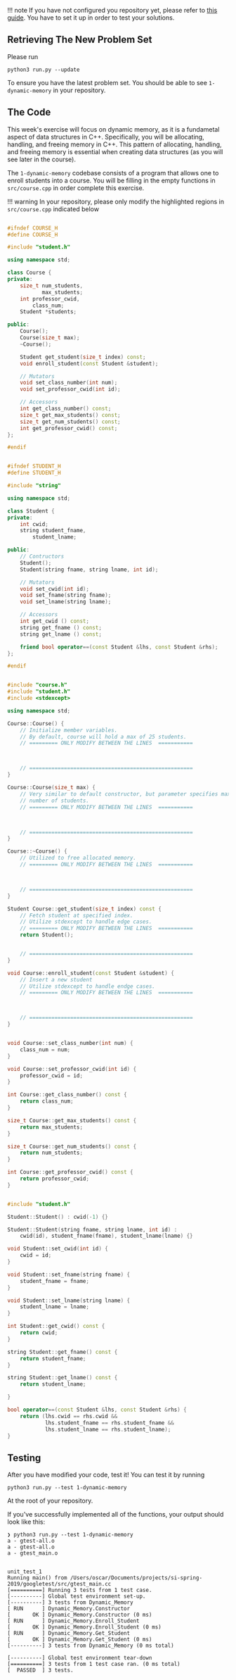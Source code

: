 
!!! note
    If you have not configured you repository yet, please refer to [this guide](https://moredatastructures.com/set-up/). You have to set it up in order to test your solutions.

## Retrieving The New Problem Set

Please run

```
python3 run.py --update
```

To ensure you have the latest problem set. You should be able to see `1-dynamic-memory` in your repository.

## The Code

This week's exercise will focus on dynamic memory, as it is a fundametal aspect of data structures in C++. Specifically, you will be allocating, handling, and freeing memory in C++. This pattern of allocating, handling, and freeing memory is essential when creating data structures (as you will see later in the course).

The `1-dynamic-memory` codebase consists of a program that allows one to enroll students into a course. You will be filling in the empty functions in `src/course.cpp` in order complete this exercise.

!!! warning
    In your repository, please only modify the highlighted regions in `src/course.cpp` indicated below

``` C++ tab="include/course.h"

#ifndef COURSE_H
#define COURSE_H

#include "student.h"

using namespace std;

class Course {
private:
    size_t num_students,
           max_students;
    int professor_cwid,
        class_num;
    Student *students;

public:
    Course();
    Course(size_t max);
    ~Course();

    Student get_student(size_t index) const;
    void enroll_student(const Student &student);

    // Mutators
    void set_class_number(int num);
    void set_professor_cwid(int id);

    // Accessors
    int get_class_number() const;
    size_t get_max_students() const;
    size_t get_num_students() const;
    int get_professor_cwid() const;
};

#endif
```

``` C++ tab="include/student.h"

#ifndef STUDENT_H
#define STUDENT_H

#include "string"

using namespace std;

class Student {
private:
    int cwid;
    string student_fname,
        student_lname;

public:
    // Contructors
    Student();
    Student(string fname, string lname, int id);

    // Mutators
    void set_cwid(int id);
    void set_fname(string fname);
    void set_lname(string lname);

    // Accessors
    int get_cwid () const;
    string get_fname () const;
    string get_lname () const;

    friend bool operator==(const Student &lhs, const Student &rhs);
};

#endif
```

``` C++ tab="src/course.cpp" hl_lines="11 12 13 21 22 23 30 31 32 40 41 42 50 51 52"

#include "course.h"
#include "student.h"
#include <stdexcept>

using namespace std;

Course::Course() {
    // Initialize member variables.
    // By default, course will hold a max of 25 students.
    // ========= ONLY MODIFY BETWEEN THE LINES  ===========



    // ====================================================
}

Course::Course(size_t max) {
    // Very similar to default constructor, but parameter specifies max
    // number of students.
    // ========= ONLY MODIFY BETWEEN THE LINES  ===========



    // ====================================================
}

Course::~Course() {
    // Utilized to free allocated memory.
    // ========= ONLY MODIFY BETWEEN THE LINES  ===========



    // ====================================================
}

Student Course::get_student(size_t index) const {
    // Fetch student at specified index.
    // Utilize stdexcept to handle edge cases.
    // ========= ONLY MODIFY BETWEEN THE LINES  ===========
    return Student();


    // ====================================================
}

void Course::enroll_student(const Student &student) {
    // Insert a new student
    // Utilize stdexcept to handle endge cases.
    // ========= ONLY MODIFY BETWEEN THE LINES  ===========



    // ====================================================
}


void Course::set_class_number(int num) {
    class_num = num;
}

void Course::set_professor_cwid(int id) {
    professor_cwid = id;
}

int Course::get_class_number() const {
    return class_num;
}

size_t Course::get_max_students() const {
    return max_students;
}

size_t Course::get_num_students() const {
    return num_students;
}

int Course::get_professor_cwid() const {
    return professor_cwid;
}

```

``` C++ tab="src/student.cpp"

#include "student.h"

Student::Student() : cwid(-1) {}

Student::Student(string fname, string lname, int id) :
    cwid(id), student_fname(fname), student_lname(lname) {}

void Student::set_cwid(int id) {
    cwid = id;
}

void Student::set_fname(string fname) {
    student_fname = fname;
}

void Student::set_lname(string lname) {
    student_lname = lname;
}

int Student::get_cwid() const {
    return cwid;
}

string Student::get_fname() const {
    return student_fname;
}

string Student::get_lname() const {
    return student_lname;

}

bool operator==(const Student &lhs, const Student &rhs) {
    return (lhs.cwid == rhs.cwid &&
            lhs.student_fname == rhs.student_fname &&
            lhs.student_lname == rhs.student_lname);
}

```

## Testing

After you have modified your code, test it! You can test it by running

```
python3 run.py --test 1-dynamic-memory
```

At the root of your repository.


If you've successfully implemented all of the functions, your output should look like this:
```
❯ python3 run.py --test 1-dynamic-memory
a - gtest-all.o
a - gtest-all.o
a - gtest_main.o


unit_test_1
Running main() from /Users/oscar/Documents/projects/si-spring-2019/googletest/src/gtest_main.cc
[==========] Running 3 tests from 1 test case.
[----------] Global test environment set-up.
[----------] 3 tests from Dynamic_Memory
[ RUN      ] Dynamic_Memory.Constructor
[       OK ] Dynamic_Memory.Constructor (0 ms)
[ RUN      ] Dynamic_Memory.Enroll_Student
[       OK ] Dynamic_Memory.Enroll_Student (0 ms)
[ RUN      ] Dynamic_Memory.Get_Student
[       OK ] Dynamic_Memory.Get_Student (0 ms)
[----------] 3 tests from Dynamic_Memory (0 ms total)

[----------] Global test environment tear-down
[==========] 3 tests from 1 test case ran. (0 ms total)
[  PASSED  ] 3 tests.
```

